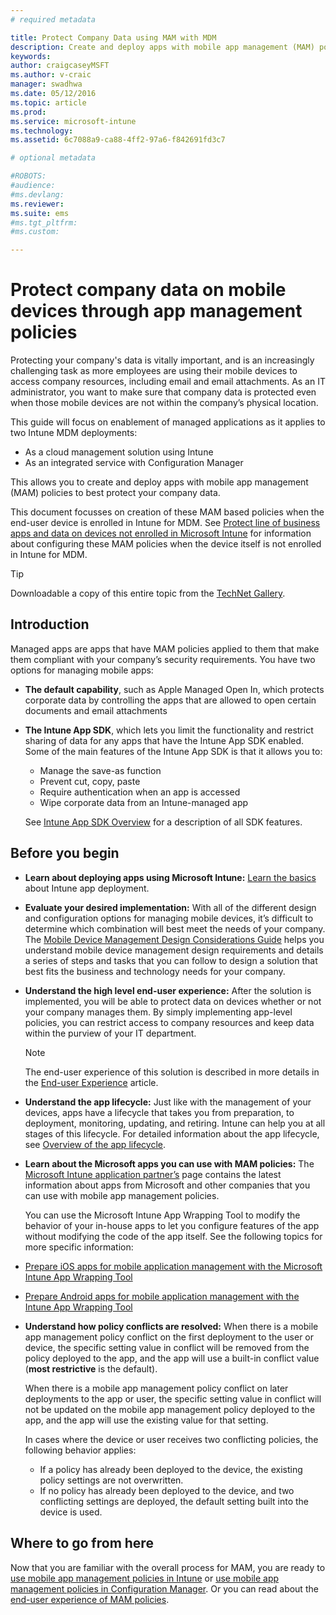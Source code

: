 ```yaml
---
# required metadata

title: Protect Company Data using MAM with MDM
description: Create and deploy apps with mobile app management (MAM) policies to best protect your company data.
keywords:
author: craigcaseyMSFT
ms.author: v-craic
manager: swadhwa
ms.date: 05/12/2016
ms.topic: article
ms.prod:
ms.service: microsoft-intune
ms.technology:
ms.assetid: 6c7088a9-ca88-4ff2-97a6-f842691fd3c7

# optional metadata

#ROBOTS:
#audience:
#ms.devlang:
ms.reviewer:
ms.suite: ems
#ms.tgt_pltfrm:
#ms.custom:

---
```


# Protect company data on mobile devices through app management policies
Protecting your company's data is vitally important, and is an increasingly challenging task as more employees are using their mobile devices to access company resources, including email and email attachments. As an IT administrator, you want to make sure that company data is protected even when those mobile devices are not within the company’s physical location.

This guide will focus on enablement of managed applications as it applies to two Intune MDM deployments:

- As a cloud management solution using Intune
- As an integrated service with Configuration Manager

This allows you to create and deploy apps with mobile app management (MAM) policies to best protect your company data.

This document focusses on creation of these MAM based policies when the end-user device is enrolled in Intune for MDM. See [Protect line of business apps and data on devices not enrolled in Microsoft Intune](https://docs.microsoft.com/intune/deploy-use/protect-line-of-business-apps-and-data-on-devices-not-enrolled-in-microsoft-intune) for information about configuring these MAM policies when the device itself is not enrolled in Intune for MDM.

> [!TIP]
> Downloadable a copy of this entire topic from the [TechNet Gallery](https://gallery.technet.microsoft.com/Protect-Company-Data-on-d972f4f4/file/154240/1/Protect%20Company%20Data%20on%20Mobile%20Devices%20through%20Application%20Management%20Policies.pdf).

## Introduction
Managed apps are apps that have MAM policies applied to them that make them compliant with your company’s security requirements. You have two options for managing mobile apps:
- **The default capability**, such as Apple Managed Open In, which protects corporate data by controlling the apps that are allowed to open certain documents and email attachments
- **The Intune App SDK**, which lets you limit the functionality and restrict sharing of data for any apps that have the Intune App SDK enabled. Some of the main features of the Intune App SDK is that it allows you to:
  - Manage the save-as function
  - Prevent cut, copy, paste
  - Require authentication when an app is accessed
  - Wipe corporate data from an Intune-managed app

  See [Intune App SDK Overview](https://docs.microsoft.com/intune/develop/intune-app-sdk) for a description of all SDK features.

## Before you begin
- **Learn about deploying apps using Microsoft Intune:**  [Learn the basics](https://docs.microsoft.com/intune/understand-explore/get-started-with-a-30-day-trial-of-microsoft-intune) about Intune app deployment.

- **Evaluate your desired implementation:** With all of the different design and configuration options for managing mobile devices, it’s difficult to determine which combination will best meet the needs of your company. The [Mobile Device Management Design Considerations Guide](https://docs.microsoft.com/enterprise-mobility/Solutions/mdm-design-considerations-guide) helps you understand mobile device management design requirements and details a series of steps and tasks that you can follow to design a solution that best fits the business and technology needs for your company.
- **Understand the high level end-user experience:** After the solution is implemented, you will be able to protect data on devices whether or not your company manages them. By simply implementing app-level policies, you can restrict access to company resources and keep data within the purview of your IT department.

   > [!NOTE]
   > The end-user experience of this solution is described in more details in the [End-user Experience](end-user-experience-mam.md) article.

- **Understand the app lifecycle:** Just like with the management of your devices, apps have a lifecycle that takes you from preparation, to deployment, monitoring, updating, and retiring. Intune can help you at all stages of this lifecycle. For detailed information about the app lifecycle, see [Overview of the app lifecycle](https://docs.microsoft.com/intune/deploy-use/overview-of-app-lifecycle-in-microsoft-intune).
- **Learn about the Microsoft apps you can use with MAM policies:** The [Microsoft Intune application partner’s](https://www.microsoft.com/en-us/cloud-platform/microsoft-intune-partners) page contains the latest information about apps from Microsoft and other companies that you can use with mobile app management policies.

  You can use the Microsoft Intune App Wrapping Tool to modify the behavior of your in-house apps to let you configure features of the app without modifying the code of the app itself. See the following topics for more specific information:
 - [Prepare iOS apps for mobile application management with the Microsoft Intune App Wrapping Tool](https://docs.microsoft.com/intune/deploy-use/prepare-ios-apps-for-mobile-application-management-with-the-microsoft-intune-app-wrapping-tool)
 - [Prepare Android apps for mobile application management with the Intune App Wrapping Tool](https://docs.microsoft.com/intune/deploy-use/prepare-android-apps-for-mobile-application-management-with-the-microsoft-intune-app-wrapping-tool)

- **Understand how policy conflicts are resolved:** When there is a mobile app management policy conflict on the first deployment to the user or device, the specific setting value in conflict will be removed from the policy deployed to the app, and the app will use a built-in conflict value (**most restrictive** is the default).

  When there is a mobile app management policy conflict on later deployments to the app or user, the specific setting value in conflict will not be updated on the mobile app management policy deployed to the app, and the app will use the existing value for that setting.

  In cases where the device or user receives two conflicting policies, the following behavior applies:
  - If a policy has already been deployed to the device, the existing policy settings are not overwritten.
  - If no policy has already been deployed to the device, and two conflicting settings are deployed, the default setting built into the device is used.

## Where to go from here
Now that you are familiar with the overall process for MAM, you are ready to [use mobile app management policies in Intune](mam-intune.md) or [use mobile app management policies in Configuration Manager](mam-configmgr.md). Or you can read about the [end-user experience of MAM policies](end-user-experience-mam.md).
